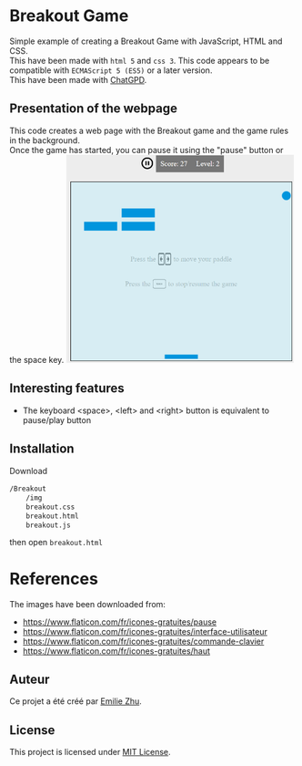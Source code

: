 # Breakout Game

Simple example of creating a Breakout Game with JavaScript, HTML and CSS.  
This have been made with `html 5` and `css 3`. This code appears to be compatible with `ECMAScript 5 (ES5)` or a later version.  
This have been made with [ChatGPD](https://chatgpt.com).

## Presentation of the webpage

This code creates a web page with the Breakout game and the game rules in the background.  
Once the game has started, you can pause it using the "pause" button or the space key.
<img src="/test_img/test.png" style="width:400px" />

## Interesting features

 - The keyboard \<space\>, \<left\> and \<right\> button is equivalent to pause/play button

## Installation

Download
```
/Breakout
    /img
    breakout.css
    breakout.html
    breakout.js
```
then open `breakout.html`

# References

The images have been downloaded from:
 - https://www.flaticon.com/fr/icones-gratuites/pause
 - https://www.flaticon.com/fr/icones-gratuites/interface-utilisateur
 - https://www.flaticon.com/fr/icones-gratuites/commande-clavier
 - https://www.flaticon.com/fr/icones-gratuites/haut

## Auteur

Ce projet a été créé par [Emilie Zhu](https://github.com/emilie-zhu).

## License

This project is licensed under [MIT License](LICENSE).
